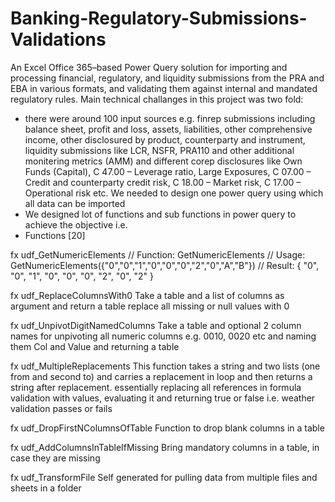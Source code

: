 # Banking-Regulatory-Submissions-Validations
An Excel Office 365–based Power Query solution for importing and processing financial, regulatory, and liquidity submissions from the PRA and EBA in various formats, and validating them against internal and mandated regulatory rules.
Main technical challanges in this project was two fold:
- there were around 100 input sources e.g. finrep submissions including balance sheet, profit and loss, assets, liabilities, other comprehensive income, other disclosured by product, counterparty and instrument, liquidity submissions like LCR, NSFR, PRA110 and other additional monitering metrics (AMM) and different corep disclosures like Own Funds (Capital), C 47.00 – Leverage ratio, Large Exposures, C 07.00 – Credit and counterparty credit risk, C 18.00 – Market risk, C 17.00 – Operational risk etc. We needed to design one power query using which all data can be imported
- We designed lot of functions and sub functions in power query to achieve the objective i.e.
- Functions [20]

fx  udf_GetNumericElements
     // Function: GetNumericElements
    // Usage: GetNumericElements({"0","0","1","0","0","0","2","0","A","B"})
    // Result: { "0", "0", "1", "0", "0", "0", "2", "0", "2" }

fx  udf_ReplaceColumnsWith0
     Take a table and a list of columns as argument and return a table replace all missing or null values with 0

fx  udf_UnpivotDigitNamedColumns
     Take a table and optional 2 column names for unpivoting all numeric columns e.g. 0010, 0020 etc and naming them Col and Value and returning a table

fx  udf_MultipleReplacements
     This function takes a string and two lists (one from and second to) and carries a replacement in loop and then returns a string after replacement. essentially replacing all references in formula validation with values, evaluating it and returning true or false i.e. weather validation passes or fails

fx  udf_DropFirstNColumnsOfTable
     Function to drop blank columns in a table

fx  udf_AddColumnsInTableIfMissing
     Bring mandatory columns in a table, in case they are missing

fx  udf_TransformFile
     Self generated for pulling data from multiple files and sheets in a folder

